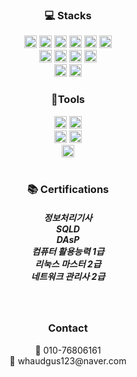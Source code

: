 
<div align=center><h3> 💻 Stacks</h3></div>

<div align=center> 
  <img src="https://img.shields.io/badge/JavaScript-F7DF1E?style=flat&logo=javascript&logoColor=white" height="20">
  <img src="https://img.shields.io/badge/React-61DAFB?style=flat&logo=React&logoColor=black" height="20"/>
  <img src="https://img.shields.io/badge/Redux-764ABC?style=flat&logo=Redux&logoColor=white" height="20"/>
  <img src="https://img.shields.io/badge/React Router-CA4245?style=flat&logo=ReactRouter&logoColor=white" height="20"/>
  <img src="https://img.shields.io/badge/Axios-5A29E4?style=flat&logo=Axios&logoColor=white" height="20"/>
  <img src="https://img.shields.io/badge/TailwindCSS-06B6D4?style=flat&logo=tailwindcss&logoColor=white" height="20"/>
  <br>
  <img src="https://img.shields.io/badge/JAVA-007396?style=flat&logo=java&logoColor=white" height="20"/>
  <img src="https://img.shields.io/badge/SpringBoot-6DB33F?style=flat&logo=SpringBoot&logoColor=white" height="20"/>
  <img src="https://img.shields.io/badge/JPA-6DB33F?style=flat&logo=RxDB&logoColor=white" height="20"/>
  <img src="https://img.shields.io/badge/Security-6DB33F?style=flat&logo=SpringSecurity&logoColor=white" height="20"/>
  <br>
  <img src="https://img.shields.io/badge/Oracle-F80000?style=flat&logo=oracle&logoColor=white" height="20"/>
  <img src="https://img.shields.io/badge/MySQL-4479A1?style=flat&logo=mysql&logoColor=white" height="20"/>
</div>


<div align=center><h3>🧰Tools</h3>
  <img src="https://img.shields.io/badge/VSCode-007ACC?style=flat&logo=visualstudiocode&logoColor=white" height="20"/>
  <img src="https://img.shields.io/badge/IntelliJ-000000?style=flat&logo=Intellijidea&logoColor=white" height="20"/>
  <br>
  <img src="https://img.shields.io/badge/Notion-000000?style=flat&logo=notion&logoColor=white" height="20"/>
  <img src="https://img.shields.io/badge/GitHub-181717?style=flat&logo=github&logoColor=white" height="20"/>
  <br>
  <img src="https://img.shields.io/badge/Postman-FF6C37?style=flat&logo=postman&logoColor=white" height="20"/>

</div>
<br>

<div align=center><h3>📚 Certifications</h3>
<h5>
정보처리기사 <br>
SQLD <br>
DAsP <br>
컴퓨터 활용능력 1급 <br>
리눅스 마스터 2급 <br>
네트워크 관리사 2급 <br>
</h5>
</div>

<br>

<div align=center><h3> Contact</h3></div>

<div align=center> 
    📱 010-76806161
  
  <br>
📧 whaudgus123@naver.com
</div>
